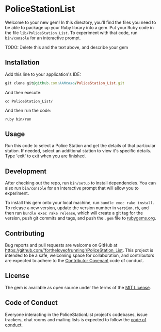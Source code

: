 # PoliceStationList

Welcome to your new gem! In this directory, you'll find the files you need to be able to package up your Ruby library into a gem. Put your Ruby code in the file `lib/PoliceStation_List`. To experiment with that code, run `bin/console` for an interactive prompt.

TODO: Delete this and the text above, and describe your gem

## Installation

Add this line to your application's IDE:

```ruby
git clone git@github.com:AANtoso/PoliceStation_List.git
```

And then execute:

    cd PoliceStation_List/

And then run the code:

    ruby bin/run

## Usage

Run this code to select a Police Station and get the details of that particular station. If needed, select an additional station to view it's specific details. Type 'exit' to exit when you are finished.

## Development

After checking out the repo, run `bin/setup` to install dependencies. You can also run `bin/console` for an interactive prompt that will allow you to experiment.

To install this gem onto your local machine, run `bundle exec rake install`. To release a new version, update the version number in `version.rb`, and then run `bundle exec rake release`, which will create a git tag for the version, push git commits and tags, and push the `.gem` file to [rubygems.org](https://rubygems.org).

## Contributing

Bug reports and pull requests are welcome on GitHub at https://github.com/'fortheloveofrunning'/PoliceStation_List. This project is intended to be a safe, welcoming space for collaboration, and contributors are expected to adhere to the [Contributor Covenant](http://contributor-covenant.org) code of conduct.

## License

The gem is available as open source under the terms of the [MIT License](https://opensource.org/licenses/MIT).

## Code of Conduct

Everyone interacting in the PoliceStationList project’s codebases, issue trackers, chat rooms and mailing lists is expected to follow the [code of conduct](https://github.com/'fortheloveofrunning'/PoliceStation_List/blob/master/CODE_OF_CONDUCT.md).

